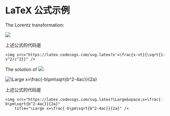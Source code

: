 # LaTeX 公式示例


The Lorentz transformation:

<img src="https://latex.codecogs.com/svg.latex?x'=\frac{x-vt}{\sqrt{1-v^2/c^2}}" />

上述公式的代码是

    <img src="https://latex.codecogs.com/svg.latex?x'=\frac{x-vt}{\sqrt{1-v^2/c^2}}" />

The solution of <img src="https://latex.codecogs.com/svg.latex?ax^2+bx+c=0" />:

<img src="https://latex.codecogs.com/svg.latex?\Large&space;x=\frac{-b\pm\sqrt{b^2-4ac}}{2a}"
    title="\Large x=\frac{-b\pm\sqrt{b^2-4ac}}{2a}" />

上述公式的代码是

    <img src="https://latex.codecogs.com/svg.latex?\Large&space;x=\frac{-b\pm\sqrt{b^2-4ac}}{2a}"
        title="\Large x=\frac{-b\pm\sqrt{b^2-4ac}}{2a}" />


